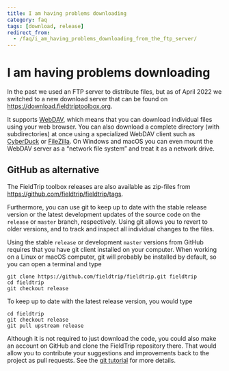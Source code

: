 ```yaml
---
title: I am having problems downloading
category: faq
tags: [download, release]
redirect_from:
  - /faq/i_am_having_problems_downloading_from_the_ftp_server/
---
```


# I am having problems downloading

In the past we used an FTP server to distribute files, but as of April 2022 we switched to a new download server that can be found on <https://download.fieldtriptoolbox.org>.

It supports [WebDAV](https://en.wikipedia.org/wiki/WebDAV), which means that you can download individual files using your web browser. You can also download a complete directory (with subdirectories) at once using a specialized WebDAV client such as [CyberDuck](http://cyberduck.io/) or [FileZilla](http://filezilla-project.org/). On Windows and macOS you can even mount the WebDAV server as a “network file system” and treat it as a network drive.

## GitHub as alternative

The FieldTrip toolbox releases are also available as zip-files from <https://github.com/fieldtrip/fieldtrip/tags>.

Furthermore, you can use git to keep up to date with the stable release version or the latest development updates of the source code on the `release` or `master` branch, respectively. Using git allows you to revert to older versions, and to track and inspect all individual changes to the files.

Using the stable `release` or development `master` versions from GitHub requires that you have git client installed on your computer. When working on a Linux or macOS computer, git will probably be installed by default, so you can open a terminal and type

    git clone https://github.com/fieldtrip/fieldtrip.git fieldtrip
    cd fieldtrip
    git checkout release

To keep up to date with the latest release version, you would type

    cd fieldtrip
    git checkout release
    git pull upstream release
    
Although it is not required to just download the code, you could also make an account on GitHub and clone the FieldTrip repository there. That would allow you to contribute your suggestions and improvements back to the project as pull requests. See the [git tutorial](/development/git) for more details.

    
